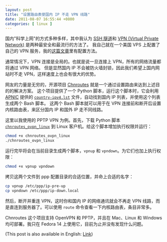 ```yaml
---
layout: post
title: "设置路由表使国内 IP 不走 VPN 线路"
date: 2011-08-07 16:55:44 +0800
categories: [ linux ]
---
```


国内"科学上网"的方式多种多样，其中我认为 [SSH 隧道][ssh-tunnel]和 [VPN (Virtual Private Network)][vpn] 是两种最安全和最流行的方法了。
我自己就在一个美国 VPS 上配置了自己的 VPN 服务，我的[这篇文章][pptp-vpn]里有配置方法。

<!-- more -->

通常情况下，VPN 连接是全局的。也就是说一旦连接上 VPN，所有的网络流量都将通过 VPN 网络。
但是显然国内 IP 不会被防火墙封锁，因此我们希望上国内网站时不走 VPN，这样速度上也会有很大的优势。

网友的力量是无穷的，开源项目 [Chnroutes][chnroutes] 就是一个通过设置路由来达到上述目的的解决方案。
这个项目提供了一个 Python 脚本，运行这个脚本时，它会利用 [APNIC][apnic] 提供的 [`country-ipv4.lst`][ipv4-list] 文件，自动找到国内 IP 列表，并使用这个列表生成两个 Bash 脚本。
这两个 Bash 脚本就可以用于在 VPN 连接前和断开后设置内核路由表，来区分国内 IP 和国外 IP 走不同线路。

这里以我使用的 PPTP VPN 为例。首先，下载 Python 脚本 [`chnroutes_ovpn_linux`][ovpn-script] 到 Linux 客户机。给这个脚本增加执行权限并运行：

``` bash
chmod +x chnroutes_ovpn_linux
./chnroutes_ovpn_linux
```

运行完毕将会在当前目录生成两个脚本，`vpnup` 和 `vpndown`。为它们也加上执行权限：

``` bash
chmod +x vpnup vpndown
```

拷贝这两个文件到 ppp 配置目录的合适位置，并命上合适的名字：

``` bash
cp vpnup /etc/ppp/ip-pre-up
cp vpndown /etc/ppp/ip-down.local
```

然后，断开并重连 VPN，这时你和国内 IP 的网络通讯就会不再走 VPN 线路，而是直连到服务器了。可以使用 `route` 命令查看一下内核路由表，条目非常多。

Chnroutes 这个项目支持 OpenVPN 和 PPTP，并且在 Mac、Linux 和 Windows 均可部署。我只在 Fedora 14 上使用它，目前为止并没有发现什么问题。

(This post is also available in English: [Link][english])

[ssh-tunnel]:           http://en.wikipedia.org/wiki/Tunneling_protocol#Secure_Shell_tunneling
[vpn]:                  http://en.wikipedia.org/wiki/Virtual_private_network
[pptp-vpn]:             /linux/2011/07/04/pptp-vpn/
[chnroutes]:            http://code.google.com/p/chnroutes/
[apnic]:                http://www.apnic.net/
[ipv4-list]:            http://ftp.apnic.net/apnic/dbase/data/country-ipv4.lst
[ovpn-script]:          http://code.google.com/p/chnroutes/downloads/detail?name=chnroutes_ovpn_linux
[english]:              /linux/2011/08/08/route-by-ip-addresses-when-using-vpn-to-bypass-internet-censorship/
